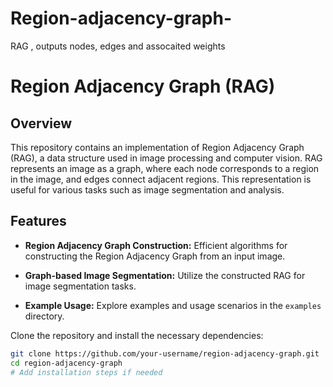 # Region-adjacency-graph-
RAG , outputs nodes, edges and assocaited weights 
# Region Adjacency Graph (RAG)

## Overview

This repository contains an implementation of Region Adjacency Graph (RAG), a data structure used in image processing and computer vision. RAG represents an image as a graph, where each node corresponds to a region in the image, and edges connect adjacent regions. This representation is useful for various tasks such as image segmentation and analysis.

## Features

- **Region Adjacency Graph Construction:** Efficient algorithms for constructing the Region Adjacency Graph from an input image.
  
- **Graph-based Image Segmentation:** Utilize the constructed RAG for image segmentation tasks.

- **Example Usage:** Explore examples and usage scenarios in the `examples` directory.


Clone the repository and install the necessary dependencies:

```bash
git clone https://github.com/your-username/region-adjacency-graph.git
cd region-adjacency-graph
# Add installation steps if needed
